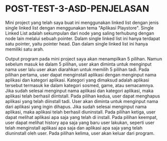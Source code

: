# POST-TEST-3-ASD-PENJELASAN

Mini project yang telah saya buat ini menggunakan linked list dengan jenis single linked list dengan menggunakan tema "Aplikasi Playstore". Single Linked List adalah  sekumpulan dari node yang saling terhubung dengan node lain melalui sebuah pointer. Dalam single linked list ini hanya terdapat satu pointer, yaitu pointer head. Dan dalam single linked list ini hanya memiliki satu arah.

Output program pada mini project saya akan menampilkan 5 pilihan. Namun sebelum masuk ke dalam 5 pilihan, user akan diminta untuk menginput nama user lalu user akan diarahkan untuk memilih 5 pilihan tadi.
Pada pilihan pertama, user dapat menginstall aplikasi dengan menginput nama aplikasi dan kategori aplikasi. Kategori yang dimaksud adalah aplikasi tersebut termasuk ke dalam kategori sosmed, game, atau semacamnya. Jika sudah selesai menginput nama aplikasi dan kategori aplikasi, maka aplikasi telah berhasil diintstall.
Pada pilihan kedua, user dapat menghapus aplikasi yang telah diinstall tadi. User akan diminta untuk menginput nama dari aplikasi yang ingin dihapus. Jika sudah selesai menginput nama aplikasi, maka aplikasi telah berhasil diuninstall.
Pada pilihan ketiga, user dapat melihat aplikasi apa saja yang telah di install.
Pada pilihan keempat, user dapat melihat history apa saja yang baru user lakukan, seperti user telah menginstall aplikasi apa saja dan aplikasi apa saja yang telah diuninstall oleh user.
Pada pilihan kelima, user akan keluar dari program.
